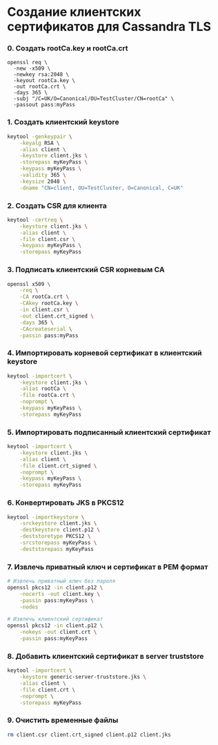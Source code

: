 # Создание клиентских сертификатов для Cassandra TLS

### 0. Создать rootCa.key и rootCa.crt
```
openssl req \
  -new -x509 \
  -newkey rsa:2048 \
  -keyout rootCa.key \
  -out rootCa.crt \
  -days 365 \
  -subj "/C=UK/O=Canonical/OU=TestCluster/CN=rootCa" \
  -passout pass:myPass
```

### 1. Создать клиентский keystore
```bash
keytool -genkeypair \
    -keyalg RSA \
    -alias client \
    -keystore client.jks \
    -storepass myKeyPass \
    -keypass myKeyPass \
    -validity 365 \
    -keysize 2048 \
    -dname "CN=client, OU=TestCluster, O=Canonical, C=UK"
```

### 2. Создать CSR для клиента
```bash
keytool -certreq \
    -keystore client.jks \
    -alias client \
    -file client.csr \
    -keypass myKeyPass \
    -storepass myKeyPass
```

### 3. Подписать клиентский CSR корневым CA
```bash
openssl x509 \
    -req \
    -CA rootCa.crt \
    -CAkey rootCa.key \
    -in client.csr \
    -out client.crt_signed \
    -days 365 \
    -CAcreateserial \
    -passin pass:myPass
```

### 4. Импортировать корневой сертификат в клиентский keystore
```bash
keytool -importcert \
    -keystore client.jks \
    -alias rootCa \
    -file rootCa.crt \
    -noprompt \
    -keypass myKeyPass \
    -storepass myKeyPass
```

### 5. Импортировать подписанный клиентский сертификат
```bash
keytool -importcert \
    -keystore client.jks \
    -alias client \
    -file client.crt_signed \
    -noprompt \
    -keypass myKeyPass \
    -storepass myKeyPass
```

### 6. Конвертировать JKS в PKCS12
```bash
keytool -importkeystore \
    -srckeystore client.jks \
    -destkeystore client.p12 \
    -deststoretype PKCS12 \
    -srcstorepass myKeyPass \
    -deststorepass myKeyPass
```

### 7. Извлечь приватный ключ и сертификат в PEM формат
```bash
# Извлечь приватный ключ без пароля
openssl pkcs12 -in client.p12 \
    -nocerts -out client.key \
    -passin pass:myKeyPass \
    -nodes

# Извлечь клиентский сертификат
openssl pkcs12 -in client.p12 \
    -nokeys -out client.crt \
    -passin pass:myKeyPass
```

### 8. Добавить клиентский сертификат в server truststore
```bash
keytool -importcert \
    -keystore generic-server-truststore.jks \
    -alias client \
    -file client.crt \
    -noprompt \
    -storepass myKeyPass
```

### 9. Очистить временные файлы
```bash
rm client.csr client.crt_signed client.p12 client.jks
```
